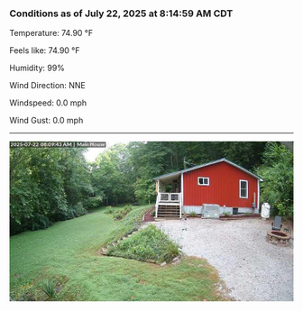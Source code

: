 ### Conditions as of July 22, 2025 at 8:14:59 AM CDT 

Temperature: 74.90 &deg;F

Feels like: 74.90 &deg;F

Humidity: 99%

Wind Direction: NNE

Windspeed: 0.0 mph

Wind Gust: 0.0 mph

---

<img src="./images/latest.jpeg"/>

